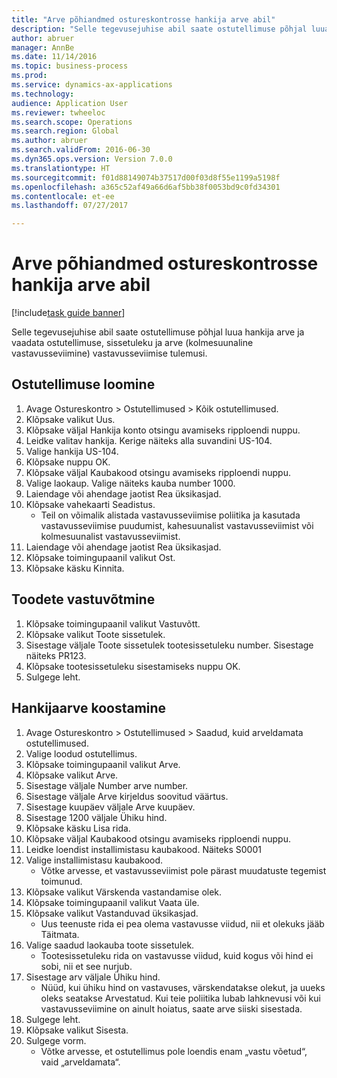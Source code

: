 ```yaml
--- 
title: "Arve põhiandmed ostureskontrosse hankija arve abil"
description: "Selle tegevusejuhise abil saate ostutellimuse põhjal luua hankija arve ja vaadata ostutellimuse, sissetuleku ja arve (kolmesuunaline vastavusseviimine) vastavusseviimise tulemusi."
author: abruer
manager: AnnBe
ms.date: 11/14/2016
ms.topic: business-process
ms.prod: 
ms.service: dynamics-ax-applications
ms.technology: 
audience: Application User
ms.reviewer: twheeloc
ms.search.scope: Operations
ms.search.region: Global
ms.author: abruer
ms.search.validFrom: 2016-06-30
ms.dyn365.ops.version: Version 7.0.0
ms.translationtype: HT
ms.sourcegitcommit: f01d88149074b37517d00f03d8f55e1199a5198f
ms.openlocfilehash: a365c52af49a66d6af5bb38f0053bd9c0fd34301
ms.contentlocale: et-ee
ms.lasthandoff: 07/27/2017

---
```

# <a name="key-invoice-data-into-accounts-payable-using-a-vendor-invoice"></a>Arve põhiandmed ostureskontrosse hankija arve abil

[!include[task guide banner](../../includes/task-guide-banner.md)]

Selle tegevusejuhise abil saate ostutellimuse põhjal luua hankija arve ja vaadata ostutellimuse, sissetuleku ja arve (kolmesuunaline vastavusseviimine) vastavusseviimise tulemusi.


## <a name="create-a-purchase-order"></a>Ostutellimuse loomine
1. Avage Ostureskontro > Ostutellimused > Kõik ostutellimused.
2. Klõpsake valikut Uus.
3. Klõpsake väljal Hankija konto otsingu avamiseks ripploendi nuppu.
4. Leidke valitav hankija. Kerige näiteks alla suvandini US-104.
5. Valige hankija US-104.
6. Klõpsake nuppu OK.
7. Klõpsake väljal Kaubakood otsingu avamiseks ripploendi nuppu.
8. Valige laokaup. Valige näiteks kauba number 1000.
9. Laiendage või ahendage jaotist Rea üksikasjad.
10. Klõpsake vahekaarti Seadistus.
    * Teil on võimalik alistada vastavusseviimise poliitika ja kasutada vastavusseviimise puudumist, kahesuunalist vastavusseviimist või kolmesuunalist vastavusseviimist.  
11. Laiendage või ahendage jaotist Rea üksikasjad.
12. Klõpsake toimingupaanil valikut Ost.
13. Klõpsake käsku Kinnita.

## <a name="receive-the-products"></a>Toodete vastuvõtmine
1. Klõpsake toimingupaanil valikut Vastuvõtt.
2. Klõpsake valikut Toote sissetulek.
3. Sisestage väljale Toote sissetulek tootesissetuleku number. Sisestage näiteks PR123.
4. Klõpsake tootesissetuleku sisestamiseks nuppu OK.
5. Sulgege leht.

## <a name="create-a-vendor-invoice"></a>Hankijaarve koostamine
1. Avage Ostureskontro > Ostutellimused > Saadud, kuid arveldamata ostutellimused.
2. Valige loodud ostutellimus.
3. Klõpsake toimingupaanil valikut Arve.
4. Klõpsake valikut Arve.
5. Sisestage väljale Number arve number.
6. Sisestage väljale Arve kirjeldus soovitud väärtus.
7. Sisestage kuupäev väljale Arve kuupäev.
8. Sisestage 1200 väljale Ühiku hind.
9. Klõpsake käsku Lisa rida.
10. Klõpsake väljal Kaubakood otsingu avamiseks ripploendi nuppu.
11. Leidke loendist installimistasu kaubakood. Näiteks S0001
12. Valige installimistasu kaubakood.
    * Võtke arvesse, et vastavusseviimist pole pärast muudatuste tegemist toimunud.  
13. Klõpsake valikut Värskenda vastandamise olek.
14. Klõpsake toimingupaanil valikut Vaata üle.
15. Klõpsake valikut Vastanduvad üksikasjad.
    * Uus teenuste rida ei pea olema vastavusse viidud, nii et olekuks jääb Täitmata.  
16. Valige saadud laokauba toote sissetulek.
    * Tootesissetuleku rida on vastavusse viidud, kuid kogus või hind ei sobi, nii et see nurjub.  
17. Sisestage arv väljale Ühiku hind.
    * Nüüd, kui ühiku hind on vastavuses, värskendatakse olekut, ja uueks oleks seatakse Arvestatud. Kui teie poliitika lubab lahknevusi või kui vastavusseviimine on ainult hoiatus, saate arve siiski sisestada.  
18. Sulgege leht.
19. Klõpsake valikut Sisesta.
20. Sulgege vorm.
    * Võtke arvesse, et ostutellimus pole loendis enam „vastu võetud“, vaid „arveldamata“.  


